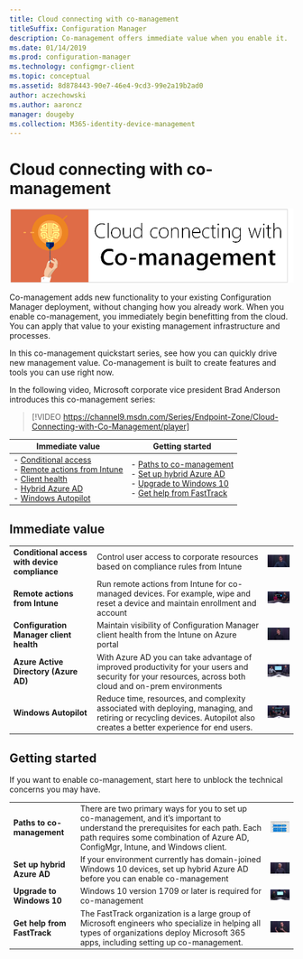 ```yaml
---
title: Cloud connecting with co-management
titleSuffix: Configuration Manager
description: Co-management offers immediate value when you enable it.
ms.date: 01/14/2019
ms.prod: configuration-manager
ms.technology: configmgr-client
ms.topic: conceptual
ms.assetid: 8d878443-90e7-46e4-9cd3-99e2a19b2ad0
author: aczechowski
ms.author: aaroncz
manager: dougeby
ms.collection: M365-identity-device-management
---
```


# Cloud connecting with co-management

![Blastoff series banner](media/blastoff-banner.png)

Co-management adds new functionality to your existing Configuration Manager deployment, without changing how you already work. When you enable co-management, you immediately begin benefitting from the cloud. You can apply that value to your existing management infrastructure and processes.

In this co-management quickstart series, see how you can quickly drive new management value. Co-management is built to create features and tools you can use right now.

In the following video, Microsoft corporate vice president Brad Anderson introduces this co-management series:

> [!VIDEO https://channel9.msdn.com/Series/Endpoint-Zone/Cloud-Connecting-with-Co-Management/player]

| Immediate value | Getting started |
|-----------------|-----------------|
| - [Conditional access](#bkmk_ca)<br> - [Remote actions from Intune](#bkmk_remote)<br> - [Client health](#bkmk_client-health)<br> - [Hybrid Azure AD](#bkmk_hybrid-aad)<br> - [Windows Autopilot](#bkmk_autopilot) | - [Paths to co-management](#bkmk_paths)<br> - [Set up hybrid Azure AD](#bkmk_setup-hybrid-aad)<br> - [Upgrade to Windows 10](#bkmk_upgrade-win10)<br> - [Get help from FastTrack](#bkmk_fasttrack) |

## Immediate value

| | | |
|-|-|-|
| <a name="bkmk_ca"></a>**Conditional access with device compliance** | Control user access to corporate resources based on compliance rules from Intune | [![Thumbnail of conditional access video](media/thumbnail-conditional-access.png)](/sccm/comanage/quickstart-conditional-access) |
| <a name="bkmk_remote"></a>**Remote actions from Intune** | Run remote actions from Intune for co-managed devices. For example, wipe and reset a device and maintain enrollment and account | [![Thumbnail of remote actions video](media/thumbnail-remote-action.png)](/sccm/comanage/quickstart-remote-actions) |
| <a name="bkmk_client-health"></a>**Configuration Manager client health** | Maintain visibility of Configuration Manager client health from the Intune on Azure portal | [![Thumbnail of client health video](media/thumbnail-client-health.png)](/sccm/comanage/quickstart-client-health) |
| <a name="bkmk_hybrid-aad"></a>**Azure Active Directory (Azure AD)** | With Azure AD you can take advantage of improved productivity for your users and security for your resources, across both cloud and on-prem environments | [![Thumbnail of hybrid Azure AD video](media/thumbnail-azure-ad.png)](/sccm/comanage/quickstart-hybrid-aad) |
| <a name="bkmk_autopilot"></a>**Windows Autopilot** | Reduce time, resources, and complexity associated with deploying, managing, and retiring or recycling devices. Autopilot also creates a better experience for end users. | [![Thumbnail of Windows Autopilot video](media/thumbnail-autopilot.png)](/sccm/comanage/quickstart-autopilot) |

## Getting started

If you want to enable co-management, start here to unblock the technical concerns you may have.

| | | |
|-|-|-|
| <a name="bkmk_paths"></a>**Paths to co-management** | There are two primary ways for you to set up co-management, and it’s important to understand the prerequisites for each path.  Each path requires some combination of Azure AD, ConfigMgr, Intune, and Windows client. | [![Thumbnail of co-management paths slide](media/thumbnail-paths.png)](/sccm/comanage/quickstart-paths) |
| <a name="bkmk_setup-hybrid-aad"></a>**Set up hybrid Azure AD** | If your environment currently has domain-joined Windows 10 devices, set up hybrid Azure AD before you can enable co-management | [![Thumbnail of hybrid Azure AD set up video](media/thumbnail-setup-azure-ad.png)](/sccm/comanage/quickstart-setup-hybrid-aad) |
| <a name="bkmk_upgrade-win10"></a>**Upgrade to Windows 10** | Windows 10 version 1709 or later is required for co-management | [![Thumbnail of upgrade Windows 10 video](media/thumbnail-upgrade-win10.png)](/sccm/comanage/quickstart-upgrade-win10) |
| <a name="bkmk_fasttrack"></a>**Get help from FastTrack** | The FastTrack organization is a large group of Microsoft engineers who specialize in helping all types of organizations deploy Microsoft 365 apps, including setting up co-management. | [![Thumbnail of FastTrack video](media/thumbnail-fasttrack.png)](/sccm/comanage/quickstart-fasttrack) |
